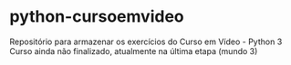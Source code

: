 # python-cursoemvideo
Repositório para armazenar os exercícios do Curso em Vídeo - Python 3
Curso ainda não finalizado, atualmente na última etapa (mundo 3)
